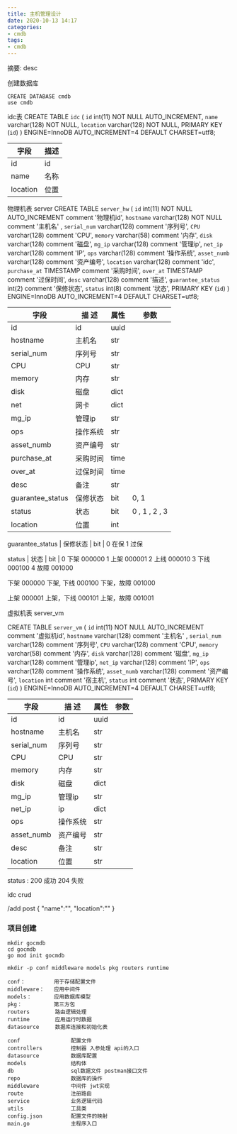 ```yaml
---
title: 主机管理设计
date: 2020-10-13 14:17
categories:
- cmdb
tags:
- cmdb
---
```

  
  
摘要: desc
<!-- more -->


创建数据库
```
CREATE DATABASE cmdb
use cmdb
```

idc表
CREATE TABLE `idc` (
  `id` int(11) NOT NULL AUTO_INCREMENT,
  `name` varchar(128) NOT NULL,
  `location` varchar(128) NOT NULL,
  PRIMARY KEY (`id`)
) ENGINE=InnoDB AUTO_INCREMENT=4 DEFAULT CHARSET=utf8;

|  字段   | 描述  |
|  ----  | ----  |
| id  | id |
| name  | 名称 |
| location | 位置 |


物理机表
server
CREATE TABLE `server_hw` (
  `id` int(11) NOT NULL AUTO_INCREMENT comment '物理机id',
  `hostname` varchar(128) NOT NULL  comment '主机名' ,
  `serial_num` varchar(128)   comment '序列号',
  `CPU` varchar(128)   comment 'CPU',
  `memory` varchar(58)   comment '内存',
  `disk` varchar(128)   comment '磁盘',
  `mg_ip` varchar(128)  comment '管理ip',
  `net_ip` varchar(128)  comment 'IP',
  `ops` varchar(128)  comment '操作系统',
  `asset_numb` varchar(128)  comment '资产编号',
  `location` varchar(128)  comment 'idc',
  `purchase_at` TIMESTAMP  comment '采购时间',
  `over_at` TIMESTAMP  comment '过保时间',
  `desc` varchar(128)  comment '描述',
  `guarantee_status` int(2)  comment '保修状态',
  `status` int(8)  comment '状态',
  PRIMARY KEY (`id`)
) ENGINE=InnoDB AUTO_INCREMENT=4 DEFAULT CHARSET=utf8;

| 字段 | 描 述 |  属性 | 参数 | 
|  ----  | ----  | ---- | ---- |
| id | id |  uuid | |
| hostname| 主机名 | str | |
| serial_num | 序列号 |  str | |
| CPU | CPU |  str | |
| memory | 内存 |  str | |
| disk | 磁盘 | dict | |
| net | 网卡 |  dict | |
| mg_ip | 管理ip |  str | |
| ops | 操作系统 |  str | |
| asset_numb | 资产编号 | str | |
| purchase_at | 采购时间 | time | |
| over_at| 过保时间 | time |  |
| desc | 备注 | str |  |
| guarantee_status | 保修状态 | bit | 0, 1|
| status | 状态 | bit | 0 , 1 , 2 , 3 |
| location | 位置 | int |  |


guarantee_status | 保修状态 | bit | 
0  在保
1  过保

status | 状态 | bit |
0 下架     000000
1 上架     000001
2 上线     000010
3 下线     000100
4 故障     001000

下架        000000
下架, 下线  000100
下架，故障  001000

上架        000001
上架，下线  000101
上架，故障  001001




虚拟机表
server_vm

CREATE TABLE `server_vm` (
  `id` int(11) NOT NULL AUTO_INCREMENT comment '虚拟机id',
  `hostname` varchar(128)   comment '主机名' ,
  `serial_num` varchar(128)   comment '序列号',
  `CPU` varchar(128)   comment 'CPU',
  `memory` varchar(58)   comment '内存',
  `disk` varchar(128)   comment '磁盘',
  `mg_ip` varchar(128)  comment '管理ip',
  `net_ip` varchar(128)  comment 'IP',
  `ops` varchar(128)  comment '操作系统',
  `asset_numb` varchar(128)  comment '资产编号',
  `location` int  comment '宿主机',
  `status` int  comment '状态',
  PRIMARY KEY (`id`)
) ENGINE=InnoDB AUTO_INCREMENT=4 DEFAULT CHARSET=utf8;


| 字段 | 描 述 |  属性 | 参数 | 
|  ----  | ----  | ---- | ---- |
| id | id |  uuid | |
| hostname| 主机名 | str | |
| serial_num | 序列号 |  str | |
| CPU | CPU |  str | |
| memory | 内存 |  str | |
| disk | 磁盘 | dict | |
| mg_ip | 管理ip |  str | |
| net_ip | ip | dict | |
| ops | 操作系统 |  str | |
| asset_numb | 资产编号 | str | |
| desc | 备注 | str |  |
| location | 位置 | str | |



status : 
  200     成功
  204     失败


idc  crud 

/add    post 
{
  "name":"",
  "location":""
}





### 项目创建
```
mkdir gocmdb
cd gocmdb
go mod init gocmdb

mkdir -p conf middleware models pkg routers runtime
```

```
conf：         用于存储配置文件
middleware：   应用中间件
models：       应用数据库模型
pkg：          第三方包
routers        路由逻辑处理
runtime        应用运行时数据
datasource     数据库连接和初始化表
```

```
conf                配置文件
controllers         控制器 入参处理 api的入口
datasource          数据库配置 
models              结构体
db                  sql数据文件 postman接口文件
repo                数据库的操作
middleware          中间件 jwt实现
route               注册路由
service             业务逻辑代码
utils               工具类
config.json         配置文件的映射
main.go             主程序入口
```







